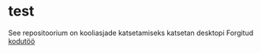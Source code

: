 # test
See repositoorium on kooliasjade katsetamiseks
katsetan desktopi
Forgitud [kodutöö](https://github.com/TLUHK-RIF24-Tanel/SJTA/blob/main/02-kodutoo/process.md)
